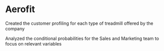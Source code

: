 # Aerofit

Created the customer profiling for each type of treadmill offered by the company

Analyzed the conditional probabilities for the Sales and Marketing team to focus on relevant variables
